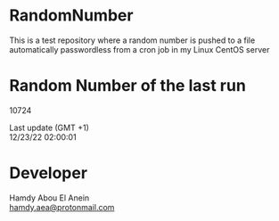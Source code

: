 # RandomNumber    
This is a test repository where a random number is pushed to a file automatically passwordless from a cron job in my Linux CentOS server    
# Random Number of the last run   
10724
      
Last update (GMT +1)    
12/23/22 02:00:01
# Developer    
Hamdy Abou El Anein   
hamdy.aea@protonmail.com

